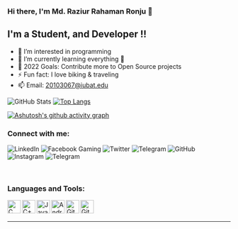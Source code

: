 ### Hi there, I'm Md. Raziur Rahaman Ronju 👋
## I'm a Student, and Developer !!

- 👀 I’m interested in programming
- 🌱 I’m currently learning everything 🤣
- 🥅 2022 Goals: Contribute more to Open Source projects
- ⚡ Fun fact: I love biking & traveling
- 📫 Email: 20103067@iubat.edu

![GitHub Stats](https://github-readme-stats.vercel.app/api?username=Raziur306&theme=radical)                                  [![Top Langs](https://github-readme-stats.vercel.app/api/top-langs/?username=Raziur306&layout=compact&theme=dark)](https://github.com/Raziur306/github-readme-stats)



[![Ashutosh's github activity graph](https://activity-graph.herokuapp.com/graph?username=Raziur306&custom_title=Raziur%20Rahamans%20Ronju's%20a%20Contribution%20Graph&hide_border=true&theme=react-dark)](https://github.com/Raziur306/github-readme-activity-graph)





### Connect with me:
![LinkedIn](https://img.shields.io/badge/linkedin-%230077B5.svg?style=for-the-badge&logo=linkedin&logoColor=white) 	![Facebook Gaming](https://img.shields.io/badge/Facebook%20Gaming-015BE5?style=for-the-badge&logo=facebookgaming&logoColor=white)  ![Twitter](https://img.shields.io/badge/<handle>-%231DA1F2.svg?style=for-the-badge&logo=Twitter&logoColor=white)    ![Telegram](https://img.shields.io/badge/Telegram-2CA5E0?style=for-the-badge&logo=telegram&logoColor=white) ![GitHub](https://img.shields.io/badge/github-%23121011.svg?style=for-the-badge&logo=github&logoColor=white)  ![Instagram](https://img.shields.io/badge/<handle>-%23E4405F.svg?style=for-the-badge&logo=Instagram&logoColor=white)  ![Telegram](https://img.shields.io/badge/Telegram-2CA5E0?style=for-the-badge&logo=telegram&logoColor=white)




<br />

### Languages and Tools:
<img clickable="false" align="left" alt="C" width="30px" src="https://img.icons8.com/color/48/000000/c-programming.png"/>
<img align="left" alt="C++" width="30px" src="https://img.icons8.com/color/48/000000/c-plus-plus-logo.png"/>
<img align="left" alt="Java" width="30px" src="https://img.icons8.com/color/64/000000/java-coffee-cup-logo.png"/>
<img align="left" alt="Android App Development" width="30px" src="https://img.icons8.com/fluent/48/000000/android-os.png"/>
<img align="left" alt="Git" width="30px" src="https://img.icons8.com/color/48/000000/git.png"/>
<img align="left" alt="Github" width="30px" src="https://img.icons8.com/dusk/48/000000/github.png"/>
<br />
<br />

---
[twitter]: https://twitter.com/RaziurRahaman01 
[facebook]: https://fb.com/raziur.rahman01
[instagram]: https://instagram.com/codeSTACKr
[linkedin]: https://linkedin.com/in/codeSTACKr

